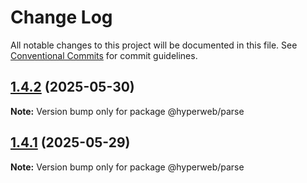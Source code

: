 # Change Log

All notable changes to this project will be documented in this file.
See [Conventional Commits](https://conventionalcommits.org) for commit guidelines.

## [1.4.2](https://github.com/hyperweb-io/hyperweb-build/compare/v1.4.1...v1.4.2) (2025-05-30)

**Note:** Version bump only for package @hyperweb/parse





## [1.4.1](https://github.com/hyperweb-io/hyperweb-build/compare/v1.4.0...v1.4.1) (2025-05-29)

**Note:** Version bump only for package @hyperweb/parse
